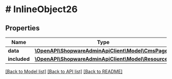 # # InlineObject26

## Properties

Name | Type | Description | Notes
------------ | ------------- | ------------- | -------------
**data** | [**\OpenAPI\ShopwareAdminApiClient\Model\CmsPage**](CmsPage.md) |  | [optional]
**included** | [**\OpenAPI\ShopwareAdminApiClient\Model\Resource[]**](Resource.md) |  | [optional]

[[Back to Model list]](../../README.md#models) [[Back to API list]](../../README.md#endpoints) [[Back to README]](../../README.md)
